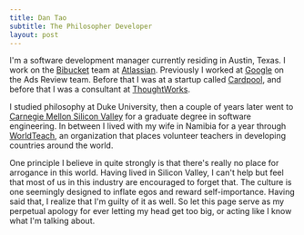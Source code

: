 ```yaml
---
title: Dan Tao
subtitle: The Philosopher Developer
layout: post
---
```


I'm a software development manager currently residing in Austin, Texas. I work on the [Bibucket][1] team at [Atlassian][2]. Previously I worked at [Google][3] on the Ads Review team. Before that I was at a startup called [Cardpool][4], and before that I was a consultant at [ThoughtWorks][5].

I studied philosophy at Duke University, then a couple of years later went to [Carnegie Mellon Silicon Valley][6] for a graduate degree in software engineering. In between I lived with my wife in Namibia for a year through [WorldTeach][7], an organization that places volunteer teachers in developing countries around the world.

One principle I believe in quite strongly is that there's really no place for arrogance in this world. Having lived in Silicon Valley, I can't help but feel that most of us in this industry are encouraged to forget that. The culture is one seemingly designed to inflate egos and reward self-importance. Having said that, I realize that I'm guilty of it as well. So let this page serve as my perpetual apology for ever letting my head get too big, or acting like I know what I'm talking about.

[1]: https://bitbucket.org
[2]: https://www.atlassian.com/company/careers
[3]: http://www.google.com/about/jobs/
[4]: http://www.cardpool.com/
[5]: http://www.thoughtworks.com/
[6]: http://www.cmu.edu/silicon-valley/
[7]: http://www.worldteach.org/
